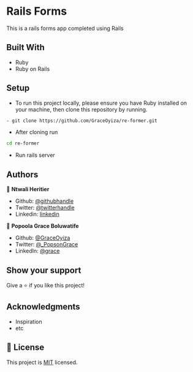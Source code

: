 # Rails Forms

This is a rails forms app completed using Rails

## Built With

- Ruby
- Ruby on Rails

## Setup

- To run this project locally, please ensure you have Ruby installed on your machine, then clone this repository by running.

```bash
- git clone https://github.com/GraceOyiza/re-former.git
```

- After cloning run

```bash 
cd re-former
```
- Run rails server

## Authors

👤 **Ntwali Heritier**

- Github: [@githubhandle](https://github.com/NtwaliHeritier)
- Twitter: [@twitterhandle](https://twitter.com/NtwaliHeritier)
- Linkedin: [linkedin](https://linkedin.com/in/ntwaliheritier)

👤 **Popoola Grace Boluwatife**

- Github: [@GraceOyiza](https://github.com/GraceOyiza)
- Twitter: [@_PopsonGrace](https://twitter.com/_PopsonGrace)
- LinkedIn: [@grace](https://www.linkedin.com/in/grace-popoola)

## Show your support

Give a ⭐️ if you like this project!

## Acknowledgments
- Inspiration
- etc

## 📝 License

This project is [MIT](lic.url) licensed.

